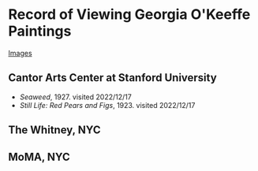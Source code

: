 # Record of Viewing Georgia O'Keeffe Paintings

[Images](https://photos.app.goo.gl/atHkaU11FBsJ3gaB6)

## Cantor Arts Center at Stanford University

* *Seaweed*, 1927. visited 2022/12/17
* *Still Life: Red Pears and Figs*, 1923. visited 2022/12/17

## The Whitney, NYC

## MoMA, NYC
